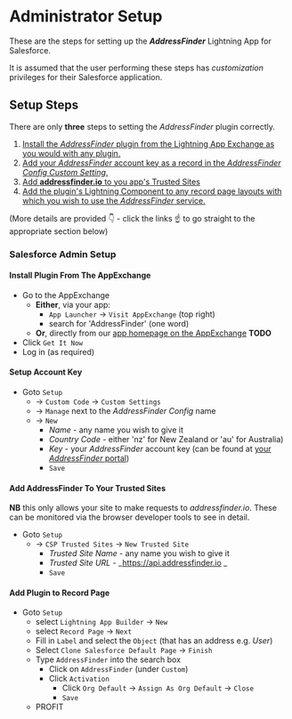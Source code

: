 # Administrator Setup

These are the steps for setting up the **_AddressFinder_** Lightning App for Salesforce.

It is assumed that the user performing these steps has _customization_ privileges for their Salesforce application.

## Setup Steps
There are only **three** steps to setting the _AddressFinder_ plugin correctly.
1. [Install the _AddressFinder_ plugin from the Lightning App Exchange as you would with any plugin.](#install-plugin-from-the-lightning-app-exchange)
1. [Add your _AddressFinder_ account key as a record in the _AddressFinder Config Custom Setting_.](#setup-account-key)
1. [Add **addressfinder.io** to you app's Trusted Sites](#add-addressfinder-to-your-trusted-sites)
1. [Add the plugin's Lightning Component to any record page layouts with which you wish to use the _AddressFinder_ service.](#add-plugin-to-record-page)

(More details are provided :point_down: - click the links :point_up: to go straight to the appropriate section below)


### Salesforce Admin Setup

#### Install Plugin From The AppExchange
* Go to the AppExchange
    * **Either**, via your app:
        * `App Launcher` -> `Visit AppExchange` (top right)
        * search for 'AddressFinder' (one word)
    * **Or**, directly from our [app homepage on the AppExchange](https://appexchange.salesforce.com/) **TODO**
* Click `Get It Now` 
* Log in (as required)


#### Setup Account Key
* Goto `Setup`
    * -> `Custom Code` -> `Custom Settings` 
    * -> `Manage` next to the _AddressFinder Config_ name
    * -> `New`
        * _Name_ - any name you wish to give it
        * _Country Code_ - either 'nz' for New Zealand or 'au' for Australia)
        * _Key_ - your _AddressFinder_ account key (can be found at [your _AddressFinder_ portal](https://portal.addressfinder.io/portal))
        * `Save`
        
#### Add AddressFinder To Your Trusted Sites
**NB** this only allows your site to make requests to _addressfinder.io_. These can be monitored via the browser developer tools to see in detail.
* Goto `Setup`
    * -> `CSP Trusted Sites` -> `New Trusted Site`
        * _Trusted Site Name_ - any name you wish to give it
        * _Trusted Site URL_ - _https://api.addressfinder.io _
        * `Save`


#### Add Plugin to Record Page
* Goto `Setup`
    * select `Lightning App Builder` -> `New`
    * select `Record Page` -> `Next`
    * Fill in `Label` and select the `Object` (that has an address e.g. _User_)
    * Select `Clone Salesforce Default Page` -> `Finish`
    * Type `AddressFinder` into the search box
        * Click on `AddressFinder` (under `Custom`)
        * Click `Activation`
            * Click `Org Default` -> `Assign As Org Default` -> `Close`
            * `Save`
    * PROFIT